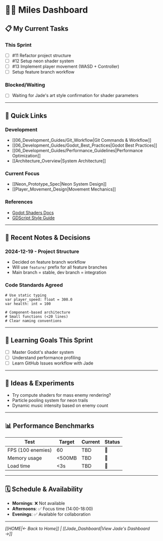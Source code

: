 # 👨‍💻 Miles Dashboard

## 📋 My Current Tasks
<!-- Embed from sprint board -->
### This Sprint
- [ ] #11 Refactor project structure
- [ ] #12 Setup neon shader system
- [ ] #13 Implement player movement (WASD + Controller)
- [ ] Setup feature branch workflow

### Blocked/Waiting
- [ ] Waiting for Jade's art style confirmation for shader parameters

---

## 🔗 Quick Links

### Development
- [[06_Development_Guides/Git_Workflow|Git Commands & Workflow]]
- [[06_Development_Guides/Godot_Best_Practices|Godot Best Practices]]
- [[06_Development_Guides/Performance_Guidelines|Performance Optimization]]
- [[Architecture_Overview|System Architecture]]

### Current Focus
- [[Neon_Prototype_Spec|Neon System Design]]
- [[Player_Movement_Design|Movement Mechanics]]

### References
- [Godot Shaders Docs](https://docs.godotengine.org/en/stable/tutorials/shaders/index.html)
- [GDScript Style Guide](https://docs.godotengine.org/en/stable/tutorials/scripting/gdscript/gdscript_styleguide.html)

---

## 📝 Recent Notes & Decisions

### 2024-12-19 - Project Structure
- Decided on feature branch workflow
- Will use `feature/` prefix for all feature branches
- Main branch = stable, dev branch = integration

### Code Standards Agreed
```gdscript
# Use static typing
var player_speed: float = 300.0
var health: int = 100

# Component-based architecture
# Small functions (<20 lines)
# Clear naming conventions
```

---

## 🎯 Learning Goals This Sprint
- [ ] Master Godot's shader system
- [ ] Understand performance profiling
- [ ] Learn GitHub Issues workflow with Jade

---

## 💭 Ideas & Experiments
- Try compute shaders for mass enemy rendering?
- Particle pooling system for neon trails
- Dynamic music intensity based on enemy count

---

## 📊 Performance Benchmarks
| Test | Target | Current | Status |
|------|--------|---------|--------|
| FPS (100 enemies) | 60 | TBD | 🔄 |
| Memory usage | <500MB | TBD | 🔄 |
| Load time | <3s | TBD | 🔄 |

---

## 🗓️ Schedule & Availability
- **Mornings**: ❌ Not available
- **Afternoons**: ✅ Focus time (14:00-18:00)
- **Evenings**: ✅ Available for collaboration

---

*[[HOME|← Back to Home]] | [[Jade_Dashboard|View Jade's Dashboard →]]*
